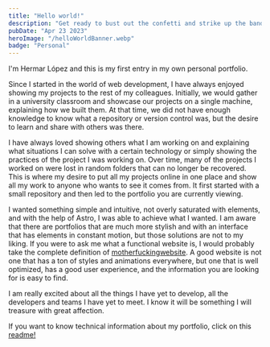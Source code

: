 ```yaml
---
title: "Hello world!"
description: "Get ready to bust out the confetti and strike up the band, because this is a moment worth celebrating! It's my very first blog post on my personal portfolio, and I couldn't be more thrilled to share it with you. So hold on tight, because I'm about to take you on a ride that will leave you feeling inspired and amazed!"
pubDate: "Apr 23 2023"
heroImage: "/helloWorldBanner.webp"
badge: "Personal"
---
```


I'm Hermar López and this is my first entry in my own personal portfolio.

Since I started in the world of web development, I have always enjoyed showing my projects to the rest of my colleagues. Initially, we would gather in a university classroom and showcase our projects on a single machine, explaining how we built them. At that time, we did not have enough knowledge to know what a repository or version control was, but the desire to learn and share with others was there.

I have always loved showing others what I am working on and explaining what situations I can solve with a certain technology or simply showing the practices of the project I was working on. Over time, many of the projects I worked on were lost in random folders that can no longer be recovered. This is where my desire to put all my projects online in one place and show all my work to anyone who wants to see it comes from. It first started with a small repository and then led to the portfolio you are currently viewing.

I wanted something simple and intuitive, not overly saturated with elements, and with the help of Astro, I was able to achieve what I wanted. I am aware that there are portfolios that are much more stylish and with an interface that has elements in constant motion, but those solutions are not to my liking. If you were to ask me what a functional website is, I would probably take the complete definition of <a href="http://motherfuckingwebsite.com/" target="_BLANK">motherfuckingwebsite</a>. A good website is not one that has a ton of styles and animations everywhere, but one that is well optimized, has a good user experience, and the information you are looking for is easy to find.

I am really excited about all the things I have yet to develop, all the developers and teams I have yet to meet. I know it will be something I will treasure with great affection.

If you want to know technical information about my portfolio, click on this <a href="/project/myownportfolio">readme!</a>

<!-- Insertar video aquí-->